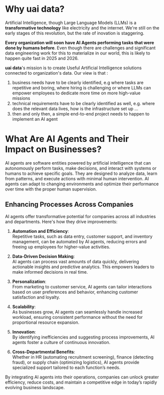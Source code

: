 # Why uai data?
Artificial Intelligence, though Large Language Models (LLMs) is a **transformative technology** like electricity and the internet. We're still on the early stages of this revolution, but the rate of inovation is staggering.

**Every organization will soon have AI Agents performing tasks that were done by humans before**. Even though there are challenges and significant data engineering work for this to materialize in our world, this is likely to happen quite fast in 2025 and 2026.

**uai data**'s mission is to create Useful Artificial Intelligence solutions connected to organization's data. Our view is that :
1. business needs have to be clearly identified, e.g where tasks are repetitive and boring, where hiring is challenging or where LLMs can empower employees to dedicate more time on more high-value missions
2. technical requirements have to be clearly identified as well, e.g. where does the relevant data lives, how is the infrastructure set up ...
3. then and only then, a simple end-to-end project needs to happen to implement an AI agent

# What Are AI Agents and Their Impact on Businesses?

AI agents are software entities powered by artificial intelligence that can autonomously perform tasks, make decisions, and interact with systems or humans to achieve specific goals. They are designed to analyze data, learn from patterns, and execute actions with minimal human intervention. AI agents can adapt to changing environments and optimize their performance over time with the proper human supervision.

## Enhancing Processes Across Companies

AI agents offer transformative potential for companies across all industries and departments. Here's how they drive improvements:  

1. **Automation and Efficiency**:  
   Repetitive tasks, such as data entry, customer support, and inventory management, can be automated by AI agents, reducing errors and freeing up employees for higher-value activities.  
   
2. **Data-Driven Decision Making**:  
   AI agents can process vast amounts of data quickly, delivering actionable insights and predictive analytics. This empowers leaders to make informed decisions in real time.  

3. **Personalization**:  
   From marketing to customer service, AI agents can tailor interactions based on user preferences and behavior, enhancing customer satisfaction and loyalty.  

4. **Scalability**:  
   As businesses grow, AI agents can seamlessly handle increased workload, ensuring consistent performance without the need for proportional resource expansion.  

5. **Innovation**:  
   By identifying inefficiencies and suggesting process improvements, AI agents foster a culture of continuous innovation.  

6. **Cross-Departmental Benefits**:  
   Whether in HR (automating recruitment screening), finance (detecting fraud), or supply chain (optimizing logistics), AI agents provide specialized support tailored to each function’s needs.

By integrating AI agents into their operations, companies can unlock greater efficiency, reduce costs, and maintain a competitive edge in today’s rapidly evolving business landscape.
